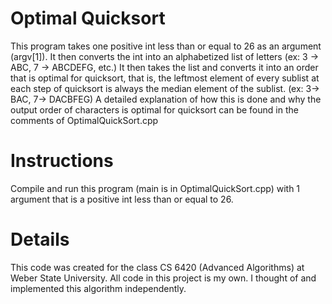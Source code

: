 # Optimal Quicksort
This program takes one positive int less than or equal to 26 as an argument (argv[1]). 
It then converts the int into an alphabetized list of letters (ex: 3 -> ABC, 7 -> ABCDEFG, etc.)
It then takes the list and converts it into an order that is optimal for quicksort, that is, 
the leftmost element of every sublist at each step of quicksort is always the median element of the sublist. (ex: 3-> BAC, 7-> DACBFEG)
A detailed explanation of how this is done and why the output order of characters is optimal for quicksort can be found in the comments of OptimalQuickSort.cpp

# Instructions
Compile and run this program (main is in OptimalQuickSort.cpp) with 1 argument that is a positive int less than or equal to 26.

# Details
This code was created for the class CS 6420 (Advanced Algorithms) at Weber State University. All code in this project is my own.
I thought of and implemented this algorithm independently.


